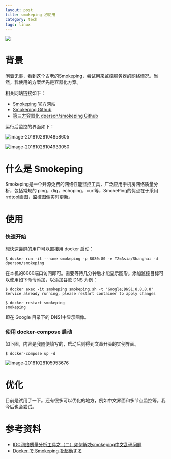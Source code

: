 ```yaml
---
layout: post
title: smokeping 初使用
category: tech
tags: linux
---
```

![](https://cdn.kelu.org/blog/tags/linux.jpg)

# 背景

闲着无事，看到这个古老的Smokeping，尝试用来监控服务器的网络情况。当然，我使用的方案优先是容器化方案。

相关网站链接如下：

* [Smokeping 官方网站](https://oss.oetiker.ch/smokeping/doc/index.en.html)
* [Smokeping Github](https://github.com/oetiker/SmokePing)
* [第三方容器化 dperson/smokeping Github](https://github.com/dperson/smokeping)

运行后监控的界面如下：

![image-20181028104858605](https://cdn.kelu.org/blog/2018/10/image-20181028104858605.jpg)

![image-20181028104933050](https://cdn.kelu.org/blog/2018/10/image-20181028104933050.jpg)

# 什么是 Smokeping

Smokeping是一个开源免费的网络性能监控工具，广泛应用于机房网络质量分析，包括常规的 ping，dig，echoping，curl等，SmokePing的优点在于采用rrdtool画图，监控图像实时更新。

# 使用

### 快速开始

想快速尝鲜的用户可以直接用 docker 启动：

```
$ docker run -it --name smokeping -p 8080:80 -e TZ=Asia/Shanghai -d dperson/smokeping
```

在本机的8080端口访问即可。需要等待几分钟后才能显示图形。添加监控目标可以使用如下命令添加，以添加谷歌 DNS 为例：

```
$ docker exec -it smokeping smokeping.sh -t "Google;DNS1;8.8.8.8"
Service already running, please restart container to apply changes

$ docker restart smokeping
smokeping
```

即在 Google 目录下的 DNS1中显示图像。



### 使用 docker-compose 启动

如下图，内容是我随便填写的，启动后则得到文章开头的实例界面。

```
$ docker-compose up -d
```

![image-20181028105953676](https://cdn.kelu.org/blog/2018/10/image-20181028105953676.jpg)

# 优化

目前是试用了一下。还有很多可以优化的地方，例如中文界面和多节点监控等。我今后也会尝试。

# 参考资料

* [IDC网络质量分析工具之（二）如何解决smokeping中文乱码问题](https://boke.wsfnk.com/archives/271.html)
* [Docker で Smokeping を起動する](http://sig9.hatenablog.com/entry/2016/06/17/003923)